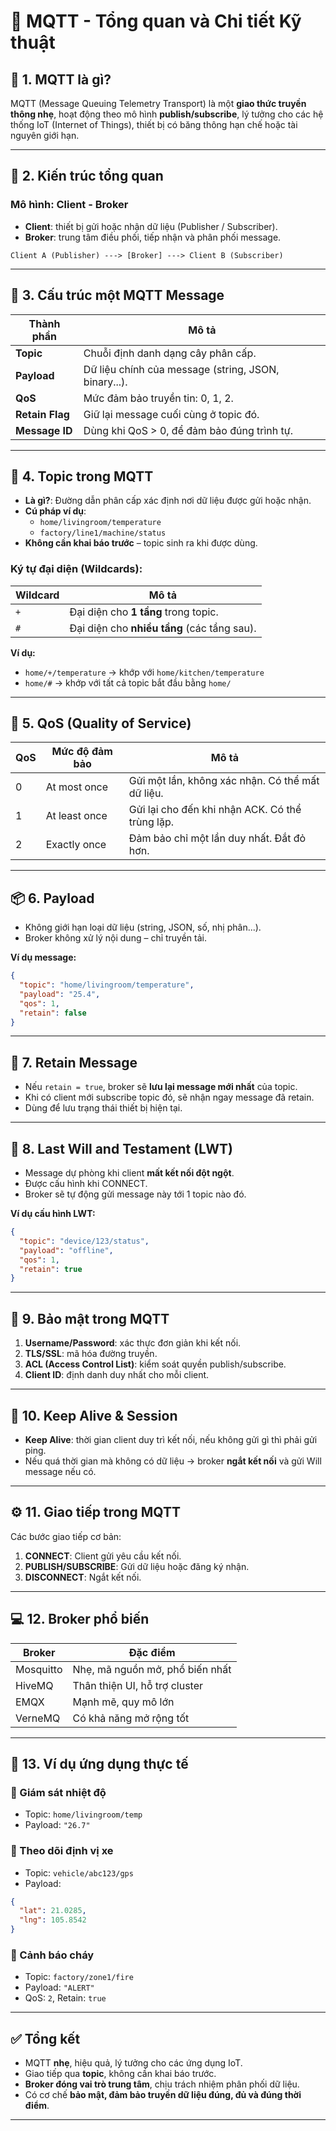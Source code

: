 # 📡 MQTT - Tổng quan và Chi tiết Kỹ thuật

## 🧠 1. MQTT là gì?

MQTT (Message Queuing Telemetry Transport) là một **giao thức truyền thông nhẹ**, hoạt động theo mô hình **publish/subscribe**, lý tưởng cho các hệ thống IoT (Internet of Things), thiết bị có băng thông hạn chế hoặc tài nguyên giới hạn.

---

## 🧩 2. Kiến trúc tổng quan

### **Mô hình: Client - Broker**

- **Client**: thiết bị gửi hoặc nhận dữ liệu (Publisher / Subscriber).
- **Broker**: trung tâm điều phối, tiếp nhận và phân phối message.

```
Client A (Publisher) ---> [Broker] ---> Client B (Subscriber)
```

---

## 🧷 3. Cấu trúc một MQTT Message

| Thành phần           | Mô tả |
|----------------------|------|
| **Topic**            | Chuỗi định danh dạng cây phân cấp. |
| **Payload**          | Dữ liệu chính của message (string, JSON, binary...). |
| **QoS**              | Mức đảm bảo truyền tin: 0, 1, 2. |
| **Retain Flag**      | Giữ lại message cuối cùng ở topic đó. |
| **Message ID**       | Dùng khi QoS > 0, để đảm bảo đúng trình tự. |

---

## 🧵 4. Topic trong MQTT

- **Là gì?**: Đường dẫn phân cấp xác định nơi dữ liệu được gửi hoặc nhận.
- **Cú pháp ví dụ**:
  - `home/livingroom/temperature`
  - `factory/line1/machine/status`
- **Không cần khai báo trước** – topic sinh ra khi được dùng.

### Ký tự đại diện (Wildcards):

| Wildcard | Mô tả |
|----------|------|
| `+`      | Đại diện cho **1 tầng** trong topic. |
| `#`      | Đại diện cho **nhiều tầng** (các tầng sau). |

**Ví dụ:**
- `home/+/temperature` → khớp với `home/kitchen/temperature`
- `home/#` → khớp với tất cả topic bắt đầu bằng `home/`

---

## 📶 5. QoS (Quality of Service)

| QoS | Mức độ đảm bảo | Mô tả |
|-----|----------------|------|
| 0   | At most once   | Gửi một lần, không xác nhận. Có thể mất dữ liệu. |
| 1   | At least once  | Gửi lại cho đến khi nhận ACK. Có thể trùng lặp. |
| 2   | Exactly once   | Đảm bảo chỉ một lần duy nhất. Đắt đỏ hơn. |

---

## 📦 6. Payload

- Không giới hạn loại dữ liệu (string, JSON, số, nhị phân...).
- Broker không xử lý nội dung – chỉ truyền tải.

**Ví dụ message:**
```json
{
  "topic": "home/livingroom/temperature",
  "payload": "25.4",
  "qos": 1,
  "retain": false
}
```

---

## 🧷 7. Retain Message

- Nếu `retain = true`, broker sẽ **lưu lại message mới nhất** của topic.
- Khi có client mới subscribe topic đó, sẽ nhận ngay message đã retain.
- Dùng để lưu trạng thái thiết bị hiện tại.

---

## 📣 8. Last Will and Testament (LWT)

- Message dự phòng khi client **mất kết nối đột ngột**.
- Được cấu hình khi CONNECT.
- Broker sẽ tự động gửi message này tới 1 topic nào đó.

**Ví dụ cấu hình LWT:**
```json
{
  "topic": "device/123/status",
  "payload": "offline",
  "qos": 1,
  "retain": true
}
```

---

## 🔐 9. Bảo mật trong MQTT

1. **Username/Password**: xác thực đơn giản khi kết nối.
2. **TLS/SSL**: mã hóa đường truyền.
3. **ACL (Access Control List)**: kiểm soát quyền publish/subscribe.
4. **Client ID**: định danh duy nhất cho mỗi client.

---

## 🔁 10. Keep Alive & Session

- **Keep Alive**: thời gian client duy trì kết nối, nếu không gửi gì thì phải gửi ping.
- Nếu quá thời gian mà không có dữ liệu → broker **ngắt kết nối** và gửi Will message nếu có.

---

## ⚙️ 11. Giao tiếp trong MQTT

Các bước giao tiếp cơ bản:

1. **CONNECT**: Client gửi yêu cầu kết nối.
2. **PUBLISH/SUBSCRIBE**: Gửi dữ liệu hoặc đăng ký nhận.
3. **DISCONNECT**: Ngắt kết nối.

---

## 💻 12. Broker phổ biến

| Broker    | Đặc điểm |
|-----------|----------|
| Mosquitto | Nhẹ, mã nguồn mở, phổ biến nhất |
| HiveMQ    | Thân thiện UI, hỗ trợ cluster |
| EMQX      | Mạnh mẽ, quy mô lớn |
| VerneMQ   | Có khả năng mở rộng tốt |

---

## 📍 13. Ví dụ ứng dụng thực tế

### 🔸 Giám sát nhiệt độ
- Topic: `home/livingroom/temp`
- Payload: `"26.7"`

### 🔸 Theo dõi định vị xe
- Topic: `vehicle/abc123/gps`
- Payload:
```json
{
  "lat": 21.0285,
  "lng": 105.8542
}
```

### 🔸 Cảnh báo cháy
- Topic: `factory/zone1/fire`
- Payload: `"ALERT"`
- QoS: `2`, Retain: `true`

---

## ✅ Tổng kết

- MQTT **nhẹ**, hiệu quả, lý tưởng cho các ứng dụng IoT.
- Giao tiếp qua **topic**, không cần khai báo trước.
- **Broker đóng vai trò trung tâm**, chịu trách nhiệm phân phối dữ liệu.
- Có cơ chế **bảo mật, đảm bảo truyền dữ liệu đúng, đủ và đúng thời điểm**.

---

